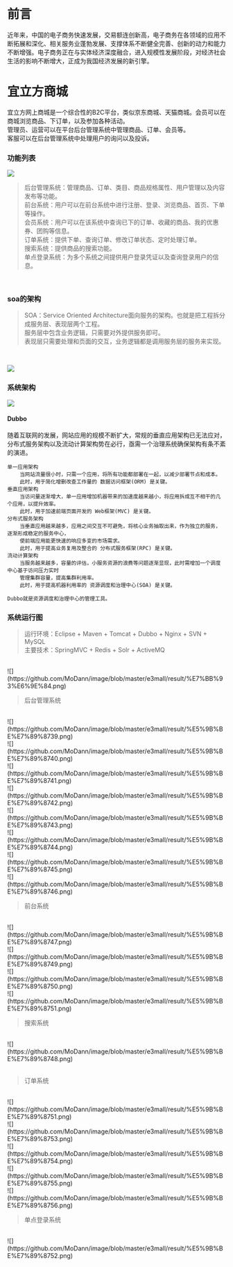 # 前言
近年来，中国的电子商务快速发展，交易额连创新高，电子商务在各领域的应用不断拓展和深化、相关服务业蓬勃发展、支撑体系不断健全完善、创新的动力和能力
不断增强。电子商务正在与实体经济深度融合，进入规模性发展阶段，对经济社会生活的影响不断增大，正成为我国经济发展的新引擎。

# 宜立方商城
宜立方网上商城是一个综合性的B2C平台，类似京东商城、天猫商城。会员可以在商城浏览商品、下订单，以及参加各种活动。<br>
管理员、运营可以在平台后台管理系统中管理商品、订单、会员等。<br>
客服可以在后台管理系统中处理用户的询问以及投诉。

### 功能列表

![](https://github.com/MoDann/image/blob/master/e3mall/design/%E5%9B%BE%E7%89%8731.png) <br>

>后台管理系统：管理商品、订单、类目、商品规格属性、用户管理以及内容发布等功能。<br>
前台系统：用户可以在前台系统中进行注册、登录、浏览商品、首页、下单等操作。<br>
会员系统：用户可以在该系统中查询已下的订单、收藏的商品、我的优惠券、团购等信息。<br>
订单系统：提供下单、查询订单、修改订单状态、定时处理订单。<br>
搜索系统：提供商品的搜索功能。<br>
单点登录系统：为多个系统之间提供用户登录凭证以及查询登录用户的信息。
<br>

### soa的架构
>SOA：Service Oriented Architecture面向服务的架构。也就是把工程拆分成服务层、表现层两个工程。<br>
服务层中包含业务逻辑，只需要对外提供服务即可。<br>
表现层只需要处理和页面的交互，业务逻辑都是调用服务层的服务来实现。
<br>

![](https://github.com/MoDann/image/blob/master/e3mall/design/%E5%9B%BE%E7%89%8733.png) <br>

### 系统架构
![](https://github.com/MoDann/image/blob/master/e3mall/design/%E5%9B%BE%E7%89%8734.png) 

#### Dubbo
随着互联网的发展，网站应用的规模不断扩大，常规的垂直应用架构已无法应对，
分布式服务架构以及流动计算架构势在必行，亟需一个治理系统确保架构有条不紊的演进。

    单一应用架构 
        当网站流量很小时，只需一个应用，将所有功能都部署在一起，以减少部署节点和成本。
        此时，用于简化增删改查工作量的 数据访问框架(ORM) 是关键。
    垂直应用架构 
        当访问量逐渐增大，单一应用增加机器带来的加速度越来越小，将应用拆成互不相干的几个应用，以提升效率。
        此时，用于加速前端页面开发的 Web框架(MVC) 是关键。
    分布式服务架构 
        当垂直应用越来越多，应用之间交互不可避免，将核心业务抽取出来，作为独立的服务，逐渐形成稳定的服务中心，
        使前端应用能更快速的响应多变的市场需求。
        此时，用于提高业务复用及整合的 分布式服务框架(RPC) 是关键。
    流动计算架构 
        当服务越来越多，容量的评估，小服务资源的浪费等问题逐渐显现，此时需增加一个调度中心基于访问压力实时
        管理集群容量，提高集群利用率。
        此时，用于提高机器利用率的 资源调度和治理中心(SOA) 是关键。

    Dubbo就是资源调度和治理中心的管理工具。
    
### 系统运行图
>运行环境：Eclipse + Maven + Tomcat + Dubbo + Nginx + SVN + MySQL <br>
 主要技术：SpringMVC + Redis + Solr + ActiveMQ
<br>
![](https://github.com/MoDann/image/blob/master/e3mall/result/%E7%BB%93%E6%9E%84.png) 
<br>

>后台管理系统
<br>
![](https://github.com/MoDann/image/blob/master/e3mall/result/%E5%9B%BE%E7%89%8739.png) <br>
![](https://github.com/MoDann/image/blob/master/e3mall/result/%E5%9B%BE%E7%89%8740.png) <br>
![](https://github.com/MoDann/image/blob/master/e3mall/result/%E5%9B%BE%E7%89%8741.png) <br>
![](https://github.com/MoDann/image/blob/master/e3mall/result/%E5%9B%BE%E7%89%8742.png) <br>
![](https://github.com/MoDann/image/blob/master/e3mall/result/%E5%9B%BE%E7%89%8743.png) <br>
![](https://github.com/MoDann/image/blob/master/e3mall/result/%E5%9B%BE%E7%89%8744.png) <br>
![](https://github.com/MoDann/image/blob/master/e3mall/result/%E5%9B%BE%E7%89%8745.png) <br>
![](https://github.com/MoDann/image/blob/master/e3mall/result/%E5%9B%BE%E7%89%8746.png)

<br>

>前台系统
<br>
![](https://github.com/MoDann/image/blob/master/e3mall/result/%E5%9B%BE%E7%89%8747.png) <br>
![](https://github.com/MoDann/image/blob/master/e3mall/result/%E5%9B%BE%E7%89%8749.png) <br>
![](https://github.com/MoDann/image/blob/master/e3mall/result/%E5%9B%BE%E7%89%8750.png) <br>
![](https://github.com/MoDann/image/blob/master/e3mall/result/%E5%9B%BE%E7%89%8751.png) 
<br>

>搜索系统
<br>
![](https://github.com/MoDann/image/blob/master/e3mall/result/%E5%9B%BE%E7%89%8748.png) <br>
<br>

>订单系统
<br>
![](https://github.com/MoDann/image/blob/master/e3mall/result/%E5%9B%BE%E7%89%8751.png) <br>
![](https://github.com/MoDann/image/blob/master/e3mall/result/%E5%9B%BE%E7%89%8753.png) <br>
![](https://github.com/MoDann/image/blob/master/e3mall/result/%E5%9B%BE%E7%89%8754.png) <br>
![](https://github.com/MoDann/image/blob/master/e3mall/result/%E5%9B%BE%E7%89%8755.png) <br>
![](https://github.com/MoDann/image/blob/master/e3mall/result/%E5%9B%BE%E7%89%8756.png) <br>

>单点登录系统
<br>
![](https://github.com/MoDann/image/blob/master/e3mall/result/%E5%9B%BE%E7%89%8752.png)
<br>
